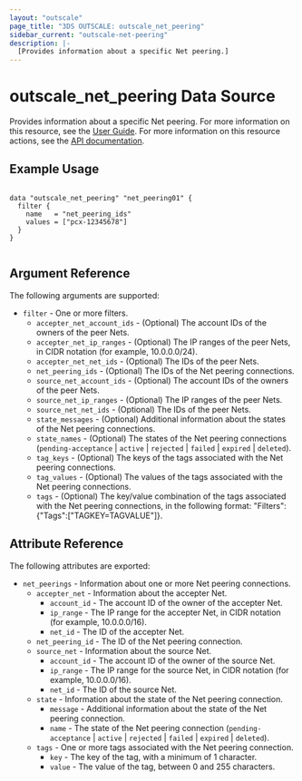 ```yaml
---
layout: "outscale"
page_title: "3DS OUTSCALE: outscale_net_peering"
sidebar_current: "outscale-net-peering"
description: |-
  [Provides information about a specific Net peering.]
---
```


# outscale_net_peering Data Source

Provides information about a specific Net peering.
For more information on this resource, see the [User Guide](https://wiki.outscale.net/display/EN/About+VPC+Peering+Connections).
For more information on this resource actions, see the [API documentation](https://docs.outscale.com/api#3ds-outscale-api-netpeering).

## Example Usage

```hcl

data "outscale_net_peering" "net_peering01" {
  filter {
    name   = "net_peering_ids"
    values = ["pcx-12345678"]
  }    
}


```

## Argument Reference

The following arguments are supported:

* `filter` - One or more filters.
  * `accepter_net_account_ids` - (Optional) The account IDs of the owners of the peer Nets.
  * `accepter_net_ip_ranges` - (Optional) The IP ranges of the peer Nets, in CIDR notation (for example, 10.0.0.0/24).
  * `accepter_net_net_ids` - (Optional) The IDs of the peer Nets.
  * `net_peering_ids` - (Optional) The IDs of the Net peering connections.
  * `source_net_account_ids` - (Optional) The account IDs of the owners of the peer Nets.
  * `source_net_ip_ranges` - (Optional) The IP ranges of the peer Nets.
  * `source_net_net_ids` - (Optional) The IDs of the peer Nets.
  * `state_messages` - (Optional) Additional information about the states of the Net peering connections.
  * `state_names` - (Optional) The states of the Net peering connections (`pending-acceptance` \| `active` \| `rejected` \| `failed` \| `expired` \| `deleted`).
  * `tag_keys` - (Optional) The keys of the tags associated with the Net peering connections.
  * `tag_values` - (Optional) The values of the tags associated with the Net peering connections.
  * `tags` - (Optional) The key/value combination of the tags associated with the Net peering connections, in the following format: &quot;Filters&quot;:{&quot;Tags&quot;:[&quot;TAGKEY=TAGVALUE&quot;]}.

## Attribute Reference

The following attributes are exported:

* `net_peerings` - Information about one or more Net peering connections.
  * `accepter_net` - Information about the accepter Net.
      * `account_id` - The account ID of the owner of the accepter Net.
      * `ip_range` - The IP range for the accepter Net, in CIDR notation (for example, 10.0.0.0/16).
      * `net_id` - The ID of the accepter Net.
  * `net_peering_id` - The ID of the Net peering connection.
  * `source_net` - Information about the source Net.
      * `account_id` - The account ID of the owner of the source Net.
      * `ip_range` - The IP range for the source Net, in CIDR notation (for example, 10.0.0.0/16).
      * `net_id` - The ID of the source Net.
  * `state` - Information about the state of the Net peering connection.
      * `message` - Additional information about the state of the Net peering connection.
      * `name` - The state of the Net peering connection (`pending-acceptance` \| `active` \| `rejected` \| `failed` \| `expired` \| `deleted`).
  * `tags` - One or more tags associated with the Net peering connection.
      * `key` - The key of the tag, with a minimum of 1 character.
      * `value` - The value of the tag, between 0 and 255 characters.
